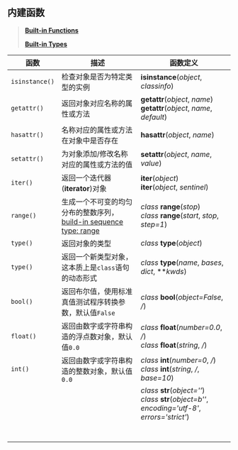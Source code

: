 ## 内建函数

> **[Built-in Functions](https://docs.python.org/3/library/functions.html)**
>
> **[Built-in Types](https://docs.python.org/3/library/stdtypes.html)**

| 函数           | 描述                                                         | 函数定义                                                     |
| -------------- | ------------------------------------------------------------ | ------------------------------------------------------------ |
| `isinstance()` | 检查对象是否为特定类型的实例                                 | **isinstance**(*object*, *classinfo*)                        |
| `getattr()`    | 返回对象对应名称的属性或方法                                 | **getattr**(*object*, *name*)<br/>**getattr**(*object*, *name*, *default*) |
| `hasattr()`    | 名称对应的属性或方法在对象中是否存在                         | **hasattr**(*object*, *name*)                                |
| `setattr()`    | 为对象添加/修改名称对应的属性或方法的值                      | **setattr**(*object*, *name*, *value*)                       |
| `iter()`       | 返回一个迭代器(**iterator**)对象                             | **iter**(*object*)<br/>**iter**(*object*, *sentinel*)        |
| `range()`      | 生成一个不可变的均匀分布的整数序列，[build-in sequence type: range](https://docs.python.org/3/library/stdtypes.html#typesseq-range) | *class* **range**(*stop*)<br/>*class* **range**(*start*, *stop*, *step=1*) |
| `type()`       | 返回对象的类型                                               | *class* **type**(*object*)                                   |
| `type()`       | 返回一个新类型对象，这本质上是`class`语句的动态形式          | *class* **type**(*name*, *bases*, *dict*, ***kwds*)          |
| `bool()`       | 返回布尔值，使用标准真值测试程序转换参数，默认值`False`      | *class* **bool**(*object=False*, */*)                        |
| `float()`      | 返回由数字或字符串构造的浮点数对象，默认值`0.0`              | *class* **float**(*number=0.0*, */*)<br/>*class* **float**(*string*, */*) |
| `int()`        | 返回由数字或字符串构造的整数对象，默认值`0.0`                | *class* **int**(*number=0*, */*)<br/>*class* **int**(*string*, */*, *base=10*) |
|                |                                                              | *class* **str**(*object=''*)<br/>*class* **str**(*object=b''*, *encoding='utf-8'*, *errors='strict'*) |
|                |                                                              |                                                              |
|                |                                                              |                                                              |
|                |                                                              |                                                              |
|                |                                                              |                                                              |
|                |                                                              |                                                              |
|                |                                                              |                                                              |
|                |                                                              |                                                              |

